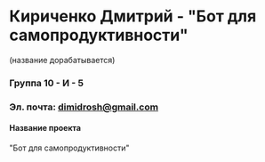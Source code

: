 # Кириченко Дмитрий - "Бот для самопродуктивности"
(название дорабатывается)
### Группа 10 - И - 5
### Эл. почта: dimidrosh@gmail.com
#### Название проекта
"Бот для самопродуктивности"
#### 
